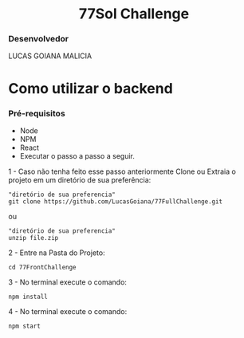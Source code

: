 
<h1 align="center"> 77Sol Challenge</h1>


###  Desenvolvedor<Br>
LUCAS GOIANA MALICIA<br>

# Como utilizar o backend

### Pré-requisitos

- Node
- NPM
- React
- Executar o passo a passo a seguir.

 <p> 1 - Caso não tenha feito esse passo anteriormente Clone ou Extraia o projeto em um diretório de sua preferência:</p>

    "diretório de sua preferencia"
    git clone https://github.com/LucasGoiana/77FullChallenge.git

ou

    "diretório de sua preferencia"
    unzip file.zip

<p> 2 - Entre na Pasta do Projeto:</p>

    cd 77FrontChallenge

<p> 3 - No terminal execute o comando:</p>

    npm install

<p> 4 - No terminal execute o comando:</p>

    npm start
